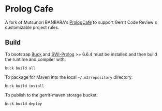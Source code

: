 # Prolog Cafe

A fork of Mutsunori BANBARA's [PrologCafe][1] to support
Gerrit Code Review's customizable project rules.

[1]: http://kaminari.istc.kobe-u.ac.jp/PrologCafe/

## Build

To bootstrap [Buck] and [SWI-Prolog] >= 6.6.4 must be installed and
then build the runtime and compiler with:

    buck build all

To package for Maven into the local `~/.m2/repository` directory:

    buck build install

To publish to the gerrit-maven storage bucket:

    buck build deploy

[Buck]: https://github.com/facebook/buck/
[SWI-Prolog]: http://www.swi-prolog.org/
